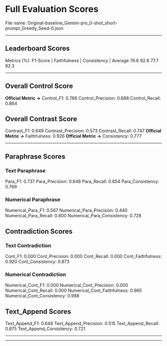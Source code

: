 # Full Evaluation Scores

File name: Original-baseline_Gemini-pro_0-shot_short-prompt_Greedy_Seed-0.json


---

## Leaderboard Scores

Metrics (%): F1-Score | Faithfulness | Consistency | Average
                76.6        92.6          77.7        82.3

---

## Overall Control Score

**Official Metric ->** Control_F1: 0.766
Control_Precision: 0.688
Control_Recall: 0.864

## Overall Contrast Score

Contrast_F1: 0.649
Contrast_Precision: 0.573
Contrast_Recall: 0.747
**Official Metric ->** Faithfulness: 0.926
**Official Metric ->** Consistency: 0.777

---


## Paraphrase Scores


### Text Paraphrase

Para_F1: 0.737
Para_Precision: 0.648
Para_Recall: 0.854
Para_Consistency: 0.769


### Numerical Paraphrase

Numerical_Para_F1: 0.567
Numerical_Para_Precision: 0.440
Numerical_Para_Recall: 0.800
Numerical_Para_Consistency: 0.728


## Contradiction Scores


### Text Contradiction

Cont_F1: 0.000
Cont_Precision: 0.000
Cont_Recall: 0.000
Cont_Faithfulness: 0.920
Cont_Consistency: 0.873


### Numerical Contradiction

Numerical_Cont_F1: 0.000
Numerical_Cont_Precision: 0.000
Numerical_Cont_Recall: 0.000
Numerical_Cont_Faithfulness: 0.965
Numerical_Cont_Consistency: 0.988


## Text_Append Scores

Text_Append_F1: 0.648
Text_Append_Precision: 0.515
Text_Append_Recall: 0.875
Text_Append_Consistency: 0.721

---


---

